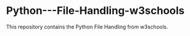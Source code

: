 # Python---File-Handling-w3schools

This repository contains the Python File Handling from w3schools.
